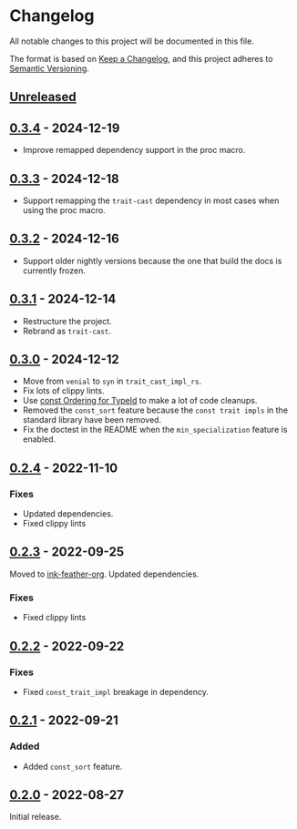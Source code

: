 # Changelog
All notable changes to this project will be documented in this file.

The format is based on [Keep a Changelog](https://keepachangelog.com/en/1.0.0/),
and this project adheres to [Semantic Versioning](https://semver.org/spec/v2.0.0.html).

## [Unreleased]

## [0.3.4] - 2024-12-19

- Improve remapped dependency support in the proc macro.

## [0.3.3] - 2024-12-18

- Support remapping the `trait-cast` dependency in most cases when using the proc macro.

## [0.3.2] - 2024-12-16

- Support older nightly versions because the one that build the docs is currently frozen.

## [0.3.1] - 2024-12-14

- Restructure the project.
- Rebrand as `trait-cast`.

## [0.3.0] - 2024-12-12

- Move from `venial` to `syn` in `trait_cast_impl_rs`.
- Fix lots of clippy lints.
- Use [const Ordering for TypeId](https://github.com/rust-lang/rust/pull/101698) to make a lot of code cleanups.
- Removed the `const_sort` feature because the `const trait impls` in the standard library have been removed.
- Fix the doctest in the README when the `min_specialization` feature is enabled.

## [0.2.4] - 2022-11-10

### Fixes
- Updated dependencies.
- Fixed clippy lints

## [0.2.3] - 2022-09-25

Moved to [ink-feather-org](https://github.com/ink-feather-org/trait-cast-rs).
Updated dependencies.

### Fixes
- Fixed clippy lints

## [0.2.2] - 2022-09-22

### Fixes
- Fixed `const_trait_impl` breakage in dependency.

## [0.2.1] - 2022-09-21

### Added
  - Added `const_sort` feature.

## [0.2.0] - 2022-08-27

Initial release.

[Unreleased]: https://github.com/ink-feather-org/trait-cast-rs/compare/v0.3.4...HEAD
[0.3.4]: https://github.com/ink-feather-org/trait-cast-rs/compare/v0.3.3...v0.3.4
[0.3.3]: https://github.com/ink-feather-org/trait-cast-rs/compare/v0.3.2...v0.3.3
[0.3.2]: https://github.com/ink-feather-org/trait-cast-rs/compare/v0.3.1...v0.3.2
[0.3.1]: https://github.com/ink-feather-org/trait-cast-rs/compare/v0.3.0...v0.3.1
[0.3.0]: https://github.com/ink-feather-org/trait-cast-rs/compare/v0.2.4...v0.3.0
[0.2.4]: https://github.com/ink-feather-org/trait-cast-rs/compare/v0.2.3...v0.2.4
[0.2.3]: https://github.com/ink-feather-org/trait-cast-rs/compare/v0.2.2...v0.2.3
[0.2.2]: https://github.com/ink-feather-org/trait-cast-rs/compare/v0.2.1...v0.2.2
[0.2.1]: https://github.com/ink-feather-org/trait-cast-rs/compare/v0.2.0...v0.2.1
[0.2.0]: https://github.com/ink-feather-org/trait-cast-rs/releases/tag/v0.2.0

